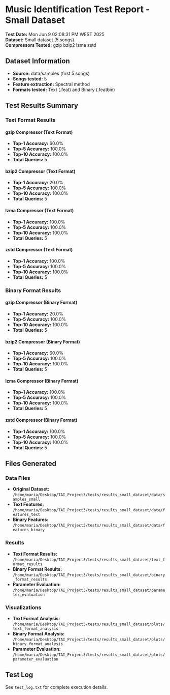# Music Identification Test Report - Small Dataset

**Test Date:** Mon Jun  9 02:08:31 PM WEST 2025  
**Dataset:** Small dataset (5 songs)  
**Compressors Tested:** gzip bzip2 lzma zstd  

## Dataset Information

- **Source:** data/samples (first 5 songs)
- **Songs tested:** 5
- **Feature extraction:** Spectral method
- **Formats tested:** Text (.feat) and Binary (.featbin)

## Test Results Summary

### Text Format Results
#### gzip Compressor (Text Format)
- **Top-1 Accuracy:** 60.0%
- **Top-5 Accuracy:** 100.0%
- **Top-10 Accuracy:** 100.0%
- **Total Queries:** 5

#### bzip2 Compressor (Text Format)
- **Top-1 Accuracy:** 20.0%
- **Top-5 Accuracy:** 100.0%
- **Top-10 Accuracy:** 100.0%
- **Total Queries:** 5

#### lzma Compressor (Text Format)
- **Top-1 Accuracy:** 100.0%
- **Top-5 Accuracy:** 100.0%
- **Top-10 Accuracy:** 100.0%
- **Total Queries:** 5

#### zstd Compressor (Text Format)
- **Top-1 Accuracy:** 100.0%
- **Top-5 Accuracy:** 100.0%
- **Top-10 Accuracy:** 100.0%
- **Total Queries:** 5

### Binary Format Results
#### gzip Compressor (Binary Format)
- **Top-1 Accuracy:** 20.0%
- **Top-5 Accuracy:** 100.0%
- **Top-10 Accuracy:** 100.0%
- **Total Queries:** 5

#### bzip2 Compressor (Binary Format)
- **Top-1 Accuracy:** 60.0%
- **Top-5 Accuracy:** 100.0%
- **Top-10 Accuracy:** 100.0%
- **Total Queries:** 5

#### lzma Compressor (Binary Format)
- **Top-1 Accuracy:** 100.0%
- **Top-5 Accuracy:** 100.0%
- **Top-10 Accuracy:** 100.0%
- **Total Queries:** 5

#### zstd Compressor (Binary Format)
- **Top-1 Accuracy:** 100.0%
- **Top-5 Accuracy:** 100.0%
- **Top-10 Accuracy:** 100.0%
- **Total Queries:** 5


## Files Generated

### Data Files
- **Original Dataset:** `/home/maria/Desktop/TAI_Project3/tests/results_small_dataset/data/samples_small`
- **Text Features:** `/home/maria/Desktop/TAI_Project3/tests/results_small_dataset/data/features_text`
- **Binary Features:** `/home/maria/Desktop/TAI_Project3/tests/results_small_dataset/data/features_binary`

### Results
- **Text Format Results:** `/home/maria/Desktop/TAI_Project3/tests/results_small_dataset/text_format_results`
- **Binary Format Results:** `/home/maria/Desktop/TAI_Project3/tests/results_small_dataset/binary_format_results`
- **Parameter Evaluation:** `/home/maria/Desktop/TAI_Project3/tests/results_small_dataset/parameter_evaluation`

### Visualizations
- **Text Format Analysis:** `/home/maria/Desktop/TAI_Project3/tests/results_small_dataset/plots/text_format_analysis`
- **Binary Format Analysis:** `/home/maria/Desktop/TAI_Project3/tests/results_small_dataset/plots/binary_format_analysis`
- **Parameter Evaluation:** `/home/maria/Desktop/TAI_Project3/tests/results_small_dataset/plots/parameter_evaluation`

## Test Log
See `test_log.txt` for complete execution details.
